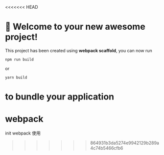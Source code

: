 <<<<<<< HEAD
# 🚀 Welcome to your new awesome project!

This project has been created using **webpack scaffold**, you can now run

```
npm run build
```

or

```
yarn build
```

to bundle your application
=======
# webpack
init webpack 使用
>>>>>>> 864931b3da5274e9942129b289a4c74b5466cfb6
